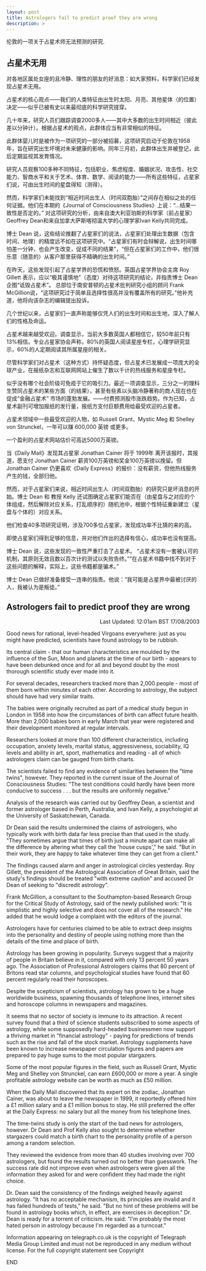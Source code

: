 ```yaml
---
layout: post
title: Astrologers fail to predict proof they are wrong
description: >
---
```


伦敦的一项关于占星术师无法预测的研究.


## 占星术无用

对各地区属处女座的且冷静、理性的朋友的好消息：如大家预料，科学家们已经发现占星术无用。

占星术的核心观点——我们的人类特征由出生时太阳、月亮、其他星体（的位置）决定——似乎已被有史以来最彻底的科学研究搓穿。

几十年来，研究人员们跟踪调查2000多人——其中大多数的出生时间相近（彼此差以分钟计）。根据占星术的观点，此群体应当有非常相似的特征。

此群体婴儿时是被作为一项研究的一部分被招募，这项研究启动于伦敦在1958年，旨在研究出生坏境对未来健康的影响。同年三月初，此群体出生并被登记，此后定期监视其发育情况。

研究人员观察100多种不同特征，包括职业、焦虑程度、婚姻状况、攻击性、社交能力、智商水平和关于艺术、体育、数学、阅读的能力——所有这些特征，占星家们说，可由出生时间的星盘得知（测得）。

然而，科学家们未能找到“相近时间出生人（时间双胞胎）”之间存在相似之处的任何证据。他们在本期的《Journal of Consciousness Studies》上说：“…结果一致性是否定的。”
对这项研究的分析，由来自澳大利亚珀斯的科学家（前占星家）Geoffrey Dean和来自加拿大萨斯喀彻温大学的心理学家Ivan Kelly共同完成。

博士 Dean 说，这些结论推翻了占星家们的说法，占星家们处理出生数据（包含时间、地理）的精度远不如在这项研究中。“占星家们有时会辩解说，出生时间哪怕差一分钟，也会产生改变，促成不同的结果”，“但在占星家们的工作中，他们很乐意（随意的）从客户那里获得不精确的出生时间。”

在昨天，这些发现引起了占星学界的恐慌和愤怒。英国占星学界协会主席 Roy Gillett 表示，应以“极其谨慎地”（态度）对待这项研究的结论，并指责博士 Dean 企图“诋毁占星术”。
总部位于南安普顿的占星术批判研究小组的顾问 Frank McGillion说，“这项研究过于简单且选择性很高并没有覆盖所有的研究。”他补充道，他将向该杂志的编辑提出投诉。

几个世纪以来，占星家们一直声称能够仅凭人们的出生时间和出生地，深入了解人们的性格及命运。

占星术越来越受欢迎。调查显示，当前大多数英国人都相信它，较50年前只有13%相信。专业占星家协会声称，80%的英国人阅读星座专栏，心理学研究显示，60%的人定期阅读其所属星座的相关。

尽管科学家们对占星术（这种方式）持怀疑态度，但占星术已发展成一项庞大的全球产业，在报纸杂志和互联网网站上催生了数以千计的热线服务和星座专栏。

似乎没有哪个社会阶级可免疫于它的吸引力。最近一项调查显示，三分之一的理科生赞同占星术的某些方面（的结果），甚至有些素以头脑冷静著称的商人现在也在促成“金融占星术” 市场的蓬勃发展。——付费预测股市涨跌趋势。作为已知，占星术副刊可增加报纸的发行量，报纸方支付巨额费用给最受欢迎的占星者。

占星术领域中一些最受欢迎的人物，如 Russell Grant、Mystic Meg 和 Shelley von Strunckel，一年可以赚 600,000 英镑 或更多。

一个盈利的占星术网站估价可高达5000万英镑。

当《Daily Mail》发现其占星家 Jonathan Cainer 将于 1999年 离开该报时，其报道，愿支付 Jonathan Cainer 薪资100万英镑和奖金100万英镑以挽留。但 Jonathan Cainer 仍更喜欢《Daily Express》的报价：没有薪资，但他热线服务产生的钱，全部归他。

然而，对于占星家们来说，相近时间出生人（时间双胞胎）的研究只是坏消息的开始。博士 Dean 和 教授 Kelly 还试图确定占星家们能否在（由星盘与之对应的个体组成，然后解除对应关系，打乱顺序的）随机池中，根据个性特征重新建立（星盘与个体的）对应关系。

他们检查40多项研究证明，涉及700多位占星家，发现成功率不比猜的来的高。

即使占星家们得到足够的信息，并对他们作出的选择有信心，成功率也没有提高。

博士 Dean 说，这些发现的一致性严重打击了占星术。
“占星术没有一套被认可的机制，其原则无效且数以百次计的测试以失败告终。”“在占星术书籍中找不到对于这些问题的解释，实际上，这些书籍都是骗术。”

博士 Dean 已做好准备接受一连串的指责。他说：“我可能是占星界中最被讨厌的人，我被认为是叛徒。”



## Astrologers fail to predict proof they are wrong

<p align="right">Last Updated: 12:01am BST 17/08/2003</p>

Good news for rational, level-headed Virgoans everywhere: just as you might have predicted, scientists have found astrology to be rubbish.

Its central claim - that our human characteristics are moulded by the influence of the Sun, Moon and planets at the time of our birth - appears to have been debunked once and for all and beyond doubt by the most thorough scientific study ever made into it.

For several decades, researchers tracked more than 2,000 people - most of them born within minutes of each other. According to astrology, the subject should have had very similar traits.

The babies were originally recruited as part of a medical study begun in London in 1958 into how the circumstances of birth can affect future health. More than 2,000 babies born in early March that year were registered and their development monitored at regular intervals.

Researchers looked at more than 100 different characteristics, including occupation, anxiety levels, marital status, aggressiveness, sociability, IQ levels and ability in art, sport, mathematics and reading - all of which astrologers claim can be gauged from birth charts.

The scientists failed to find any evidence of similarities between the "time twins", however. They reported in the current issue of the Journal of Consciousness Studies: "The test conditions could hardly have been more conducive to success . . . but the results are uniformly negative."

Analysis of the research was carried out by Geoffrey Dean, a scientist and former astrologer based in Perth, Australia, and Ivan Kelly, a psychologist at the University of Saskatchewan, Canada.

Dr Dean said the results undermined the claims of astrologers, who typically work with birth data far less precise than that used in the study. "They sometimes argue that times of birth just a minute apart can make all the difference by altering what they call the 'house cusps'," he said. "But in their work, they are happy to take whatever time they can get from a client."

The findings caused alarm and anger in astrological circles yesterday. Roy Gillett, the president of the Astrological Association of Great Britain, said the study's findings should be treated "with extreme caution" and accused Dr Dean of seeking to "discredit astrology".

Frank McGillion, a consultant to the Southampton-based Research Group for the Critical Study of Astrology, said of the newly published work: "It is simplistic and highly selective and does not cover all of the research." He added that he would lodge a complaint with the editors of the journal.

Astrologers have for centuries claimed to be able to extract deep insights into the personality and destiny of people using nothing more than the details of the time and place of birth.

Astrology has been growing in popularity. Surveys suggest that a majority of people in Britain believe in it, compared with only 13 percent 50 years ago. The Association of Professional Astrologers claims that 80 percent of Britons read star columns, and psychological studies have found that 60 percent regularly read their horoscopes.

Despite the scepticism of scientists, astrology has grown to be a huge worldwide business, spawning thousands of telephone lines, internet sites and horoscope columns in newspapers and magazines.

It seems that no sector of society is immune to its attraction. A recent survey found that a third of science students subscribed to some aspects of astrology, while some supposedly hard-headed businessmen now support a thriving market in "financial astrology" - paying for predictions of trends such as the rise and fall of the stock market. Astrology supplements have been known to increase newspaper circulation figures and papers are prepared to pay huge sums to the most popular stargazers.

Some of the most popular figures in the field, such as Russell Grant, Mystic Meg and Shelley von Strunckel, can earn £600,000 or more a year.
A single profitable astrology website can be worth as much as £50 million.

When the Daily Mail discovered that its expert on the zodiac, Jonathan Cainer, was about to leave the newspaper in 1999, it reportedly offered him a £1 million salary and a £1 million bonus to stay. He still preferred the offer at the Daily Express: no salary but all the money from his telephone lines.

The time-twins study is only the start of the bad news for astrologers, however. Dr Dean and Prof Kelly also sought to determine whether stargazers could match a birth chart to the personality profile of a person among a random selection.

They reviewed the evidence from more than 40 studies involving over 700 astrologers, but found the results turned out no better than guesswork.
The success rate did not improve even when astrologers were given all the information they asked for and were confident they had made the right choice.

Dr. Dean said the consistency of the findings weighed heavily against astrology.
"It has no acceptable mechanism, its principles are invalid and it has failed hundreds of tests," he said. "But no hint of these problems will be found in astrology books which, in effect, are exercises in deception."
Dr. Dean is ready for a torrent of criticism. He said: "I'm probably the most hated person in astrology because I'm regarded as a turncoat."

Information appearing on telegraph.co.uk is the copyright of Telegraph Media Group Limited and must not be reproduced in any medium without license. For the full copyright statement see Copyright

END
